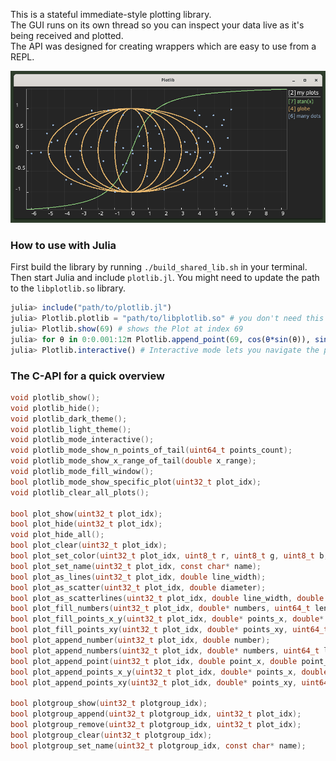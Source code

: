 This is a stateful immediate-style plotting library.  
The GUI runs on its own thread so you can inspect your data live as it's being received and plotted.  
The API was designed for creating wrappers which are easy to use from a REPL.  

<div align="center">
<img src="https://github.com/yuzeni/plotlib/blob/main/demo_screenshot.png" alt="demo_screenshot" width="600"/>
</div>

### How to use with Julia

First build the library by running `./build_shared_lib.sh` in your terminal.  
Then start Julia and include `plotlib.jl`. You might need to update the path to the `libplotlib.so` library.

```julia
julia> include("path/to/plotlib.jl")
julia> Plotlib.plotlib = "path/to/libplotlib.so" # you don't need this if you started julia in this projects directory
julia> Plotlib.show(69) # shows the Plot at index 69
julia> for θ in 0:0.001:12π Plotlib.append_point(69, cos(θ*sin(θ)), sin(θ*cos(θ))) end # draw a kandinsky
julia> Plotlib.interactive() # Interactive mode lets you navigate the plot with your mouse
```

### The C-API for a quick overview

```C
void plotlib_show();
void plotlib_hide();
void plotlib_dark_theme();
void plotlib_light_theme();
void plotlib_mode_interactive();
void plotlib_mode_show_n_points_of_tail(uint64_t points_count);
void plotlib_mode_show_x_range_of_tail(double x_range);
void plotlib_mode_fill_window();
bool plotlib_mode_show_specific_plot(uint32_t plot_idx);
void plotlib_clear_all_plots();

bool plot_show(uint32_t plot_idx);
bool plot_hide(uint32_t plot_idx);
void plot_hide_all();
bool plot_clear(uint32_t plot_idx);
bool plot_set_color(uint32_t plot_idx, uint8_t r, uint8_t g, uint8_t b, uint8_t a);
bool plot_set_name(uint32_t plot_idx, const char* name);
bool plot_as_lines(uint32_t plot_idx, double line_width);
bool plot_as_scatter(uint32_t plot_idx, double diameter);
bool plot_as_scatterlines(uint32_t plot_idx, double line_width, double diameter);
bool plot_fill_numbers(uint32_t plot_idx, double* numbers, uint64_t length);
bool plot_fill_points_x_y(uint32_t plot_idx, double* points_x, double* points_y, uint64_t length);
bool plot_fill_points_xy(uint32_t plot_idx, double* points_xy, uint64_t length);
bool plot_append_number(uint32_t plot_idx, double number);
bool plot_append_numbers(uint32_t plot_idx, double* numbers, uint64_t length);
bool plot_append_point(uint32_t plot_idx, double point_x, double point_y);
bool plot_append_points_x_y(uint32_t plot_idx, double* points_x, double* points_y, uint64_t length);
bool plot_append_points_xy(uint32_t plot_idx, double* points_xy, uint64_t length);
    
bool plotgroup_show(uint32_t plotgroup_idx);
bool plotgroup_append(uint32_t plotgroup_idx, uint32_t plot_idx);
bool plotgroup_remove(uint32_t plotgroup_idx, uint32_t plot_idx);
bool plotgroup_clear(uint32_t plotgroup_idx);
bool plotgroup_set_name(uint32_t plotgroup_idx, const char* name);
```
